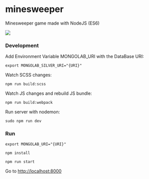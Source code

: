 # minesweeper
Minesweeper game made with NodeJS (ES6)

![](https://github.com/mateus/minesweeper/blob/master/gif/minesweeper.gif?raw=true)

### Development

Add Environment Variable MONGOLAB_URI with the DataBase URI:

`export MONGOLAB_SILVER_URI="{URI}"`

Watch SCSS changes:

`npm run build:scss`

Watch JS changes and rebuild JS bundle:

`npm run build:webpack`

Run server with nodemon:

`sudo npm run dev`

### Run

`export MONGOLAB_URI="{URI}"`

`npm install`

`npm run start`

Go to [http://localhost:8000](http://localhost:8000)
